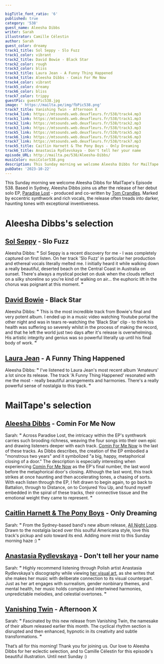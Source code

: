```yaml
---

bigTitle_font_ratio: '6'
published: true
category: '538'
guest_name: Aleesha Dibbs
writer: Sarah
illustrator: Camille Célestin
author: Sarah
guest_color: dreamy
track1_title: Sol Seppy - Slo Fuzz
track1_color: vibrant
track2_title: David Bowie - Black Star
track2_color: rough
track3_color: bliss
track3_title: Laura Jean - A Funny Thing Happened
track4_title: Aleesha Dibbs - Comin For Me Now
track4_color: vibrant
track5_color: dreamy
track6_color: bliss
track7_color: trippy
guestPic: guestPic538.jpg
image: ' https://mailta.pe/img/fbPic538.png'
track7_title: Vanishing Twin - Afternoon X
track4_link: https://mtsounds.web.deuxfleurs.fr/538/track4.mp3
track1_link: https://mtsounds.web.deuxfleurs.fr/538/track1.mp3
track2_link: https://mtsounds.web.deuxfleurs.fr/538/track2.mp3
track3_link: https://mtsounds.web.deuxfleurs.fr/538/track3.mp3
track5_link: https://mtsounds.web.deuxfleurs.fr/538/track5.mp3
track6_link: https://mtsounds.web.deuxfleurs.fr/538/track6.mp3
track7_link: https://mtsounds.web.deuxfleurs.fr/538/track7.mp3
track5_title: Caitlin Harnett & The Pony Boys - Only Dreaming
track6_title: Anastasia Rydlevskaya - Don't tell her your name
episode_URL: http://mailta.pe/538/Aleesha-Dibbs/
musiColor: musiColor538.png
description: This Sunday morning we welcome Aleesha Dibbs for MailTape's Episode 538. Based in Sydney, Aleesha Dibbs joins us after the release of her debut solo EP, Paradise Lost - produced and co-written by Tom Crandles. Marked by eccentric snythwork and rich vocals, the release often treads into darker, haunting tones with exceptional inventiveness.
pubDate: '2023-10-22'
---
```


This Sunday morning we welcome Aleesha Dibbs for MailTape's Episode 538. Based in Sydney, Aleesha Dibbs joins us after the release of her debut solo EP, [Paradise Lost](https://soundcloud.com/aleeshadibbs) - produced and co-written by [Tom Crandles](https://www.instagram.com/____prudence/). Marked by eccentric synthwork and rich vocals, the release often treads into darker, haunting tones with exceptional inventiveness. 


# Aleesha Dibbs's selection

## [Sol Seppy](https://www.solseppy.world/test) - Slo Fuzz

Aleesha Dibbs: **"** Sol Seppy is a recent discovery for me - I was completely captured on first listen. On her track 'Slo Fuzz' in particular her production and ethereal vocals literally melted me. I initially heard it while walking down a really beautiful, deserted beach on the Central Coast in Australia on sunset. There's always a mystical pocket on dusk when the clouds reflect on a silky shoreline so you're kind of walking on air... the euphoric lift in the chorus was poignant at this moment. **"** 

## [David Bowie](https://www.davidbowie.com/news) - Black Star

Aleesha Dibbs: **"** This is the most incredible track from Bowie's final and very potent album. I ended up in a music video watching Youtube portal the other night and was in tears re-watching the 'Black Star' clip - to think his health was suffering so severely whilst in the process of making the record, and that he left the world just two days after it's release is overwhelming. His artistic integrity and genius was so powerful literally up until his final body of work. **"** 

## [Laura Jean](https://laurajeanmusic.bandcamp.com/) - A Funny Thing Happened 

Aleesha Dibbs: **"** I've listened to Laura Jean's most recent album 'Amateurs' a lot since its release. The track 'A Funny Thing Happened' resonated with me the most - really beautiful arrangements and harmonies. There's a really powerful sense of nostalgia to this track. **"** 

# MailTape's selection

## [Aleesha Dibbs](https://www.instagram.com/aleeshadibbs/?hl=en-gb) - Comin For Me Now

Sarah: **"** Across Paradise Lost, the intricacy within the EP's synthwork carries such brooding richness, weaving the four songs into their own epic and drawing listeners deeper with each track. [Comin For Me Now](https://soundcloud.com/aleeshadibbs/comin-for-me-now) is the last of these tracks. As Dibbs describes, the creation of the EP embodied a "monstrous two years" and it symbolized "a big, happy, metaphorical closing of a door." The description is especially interesting when experiencing [Comin For Me Now](https://soundcloud.com/aleeshadibbs/comin-for-me-now) as the EP's final number, the last word before the metaphorical door's closing. Although the last word, this track strikes at once haunting and then accelerating tones, a chasing of sorts. With each listen through the EP, I felt drawn to begin again, to go back to Battalion, through to Distance, on to Conjured You Up, and found myself embedded in the spiral of these tracks, their connective tissue and the emotional weight they came to represent. **"** 

## [Caitlin Harnett & The Pony Boys](https://www.caitlinharnett.com/) - Only Dreaming

Sarah: **"** From the Sydney-based band's new album release, [All Night Long](https://www.caitlinharnett.com/product/vinyl-pre-order-all-night-long/27?cp=true&sa=true&sbp=false&q=false&utm_source=Original&utm_campaign=CaitlinHarnett%26ThePonyBoysEvenCowgirlsCry-Single20230821&utm_medium=channel.utm_medium&utm_referrer=direct&utm_board=spunk-records&utm_country=AU&utm_linkurl=caitlinharnett.lnk.to%2FAllNightLong). Drawn to the nostalgia laced over this soulful Americana style, love this track's pickup and solo toward its end. Adding more mist to this Sunday morning haze :) **"** 

## [Anastasia Rydlevskaya](https://www.instagram.com/arydlevskaya_art/) - Don't tell her your name

Sarah: **"** Highly recommend listening through Polish artist Anastasia Rydlevskaya's discography while viewing [her visual art](https://www.saatchiart.com/arydlevskaya), as she writes that she makes her music with deliberate connection to its visual counterpart. Just as her art engages with surrealism, gender nonbinary themes, and mental health, her music holds complex and intertwined harmonies, unpredictable melodies, and celestial overtones. **"** 

## [Vanishing Twin](https://www.vanishingtwin.co.uk/) - Afternoon X

Sarah: **"** Fascinated by this new release from Vanishing Twin, the namesake of their album released earlier this month. The cyclical rhythm section is disrupted and then enhanced, hypnotic in its creativity and subtle transformations. **"** 

That’s all for this morning! Thank you for joining us. Our love to Aleesha Dibbs for her eclectic selection, and to Camille Célestin for this episode's beautiful illustration. Until next Sunday :)
